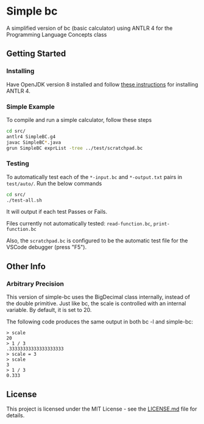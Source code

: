 # Simple bc

A simplified version of bc (basic calculator) using ANTLR 4 for the Programming Language Concepts class

## Getting Started

### Installing

Have OpenJDK version 8 installed and follow [these instructions](https://github.com/antlr/antlr4/blob/master/doc/getting-started.md) for installing ANTLR 4.

### Simple Example

To compile and run a simple calculator, follow these steps

```bash
cd src/
antlr4 SimpleBC.g4
javac SimpleBC*.java
grun SimpleBC exprList -tree ../test/scratchpad.bc
```

### Testing

To automatically test each of the `*-input.bc` and `*-output.txt` pairs in `test/auto/`. Run the below commands

```bash
cd src/
./test-all.sh
```

It will output if each test Passes or Fails.

Files currently not automatically tested: `read-function.bc`, `print-function.bc`

Also, the `scratchpad.bc` is configured to be the automatic test file for the VSCode debugger (press "F5").

## Other Info

### Arbitrary Precision

This version of simple-bc uses the BigDecimal class internally, instead of the double primitive. Just like bc, the scale is controlled with an internal variable. By default, it is set to 20.

The following code produces the same output in both bc -l and simple-bc:

```
> scale
20
> 1 / 3
.33333333333333333333
> scale = 3
> scale
3
> 1 / 3
0.333
```

## License

This project is licensed under the MIT License - see the [LICENSE.md](LICENSE.md) file for details.
